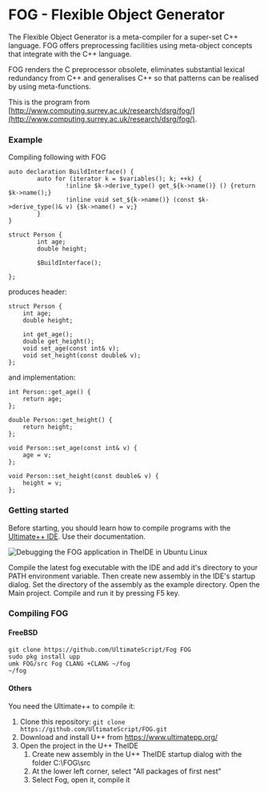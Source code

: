 # FOG - Flexible Object Generator #

The Flexible Object Generator is a meta-compiler for a super-set C++ language. FOG offers preprocessing facilities using meta-object concepts that integrate with the C++ language.

FOG renders the C preprocessor obsolete, eliminates substantial lexical redundancy from C++ and generalises C++ so that patterns can be realised by using meta-functions. 

This is the program from [http://www.computing.surrey.ac.uk/research/dsrg/fog/](http://www.computing.surrey.ac.uk/research/dsrg/fog/).

### Example ###
Compiling following with FOG
```
auto declaration BuildInterface() {
        auto for (iterator k = $variables(); k; ++k) {
                !inline $k->derive_type() get_${k->name()} () {return $k->name();}
                !inline void set_${k->name()} (const $k->derive_type()& v) {$k->name() = v;}
        }
}

struct Person {
        int age;
        double height;

        $BuildInterface();

};
```
produces header:
```
struct Person {
    int age;
    double height;
    
    int get_age();
    double get_height();
    void set_age(const int& v);
    void set_height(const double& v);
};
```
and implementation:
```
int Person::get_age() {
    return age;
};

double Person::get_height() {
    return height;
};

void Person::set_age(const int& v) {
    age = v;
};

void Person::set_height(const double& v) {
    height = v;
};
```

### Getting started ###
Before starting, you should learn how to compile programs with the [Ultimate++ IDE](https://www.ultimatepp.org/). Use their documentation.

![Debugging the FOG application in TheIDE in Ubuntu Linux](https://raw.githubusercontent.com/UltimateScript/FOG/master/fog_ide.jpg)

Compile the latest fog executable with the IDE and add it's directory to your PATH environment variable.
Then create new assembly in the IDE's startup dialog. Set the directory of the assembly as the example directory.
Open the Main project. Compile and run it by pressing F5 key.

### Compiling FOG ###

#### FreeBSD ####
```
git clone https://github.com/UltimateScript/Fog FOG
sudo pkg install upp
umk FOG/src Fog CLANG +CLANG ~/fog
~/fog
```

#### Others ####
You need the Ultimate++ to compile it:

1. Clone this repository: `git clone https://github.com/UltimateScript/FOG.git`
2. Download and install U++ from https://www.ultimatepp.org/
3. Open the project in the U++ TheIDE
	1. Create new assembly in the U++ TheIDE startup dialog with the folder C:\FOG\src
	2. At the lower left corner, select "All packages of first nest"
	3. Select Fog, open it, compile it

